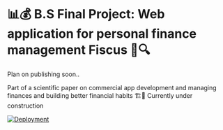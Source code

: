 # 📊💰 B.S Final Project: Web application for personal finance management Fiscus 🚀🔍

Plan on publishing soon..

Part of a scientific paper on commercial app development and managing finances and building better financial habits
🏗️🚧  Currently under construction

[![Deployment](https://img.shields.io/badge/Deployment-darkblue?style=for-the-badge&logo=web&logoColor=white)](https://fiscus-app.netlify.app)
